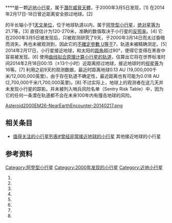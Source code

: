 ****是一颗[近地](../Page/近地天体.md "wikilink")[小行星](https://zh.wikipedia.org/wiki/小行星 "wikilink")，属于[潛在威脅天體](../Page/潛在威脅天體.md "wikilink")，于2000年3月5日发现，\[1\]
在2014年2月17日-18日曾近距离安全掠过地球。\[2\]

的半长轴小于1[天文单位](https://zh.wikipedia.org/wiki/天文单位 "wikilink")，位于地球轨道以内，属于[阿登型小行星](https://zh.wikipedia.org/wiki/阿登型小行星 "wikilink")，[绝对星等为](https://zh.wikipedia.org/wiki/绝对星等 "wikilink")21.7等，\[3\]
直径估计为120-270米，准确的数值取决于小行星的[反照率](../Page/反照率.md "wikilink")。\[4\]
它在2000年3月5日被发现后，只被观测研究了9天，于2000年3月14日而太过昏暗而消失，再也未被观测到，因此它的[不確定參數
U等于](../Page/不確定參數_U.md "wikilink")7，轨道未被精确测定。\[5\]
2014年2月17日，小行星接近地球，和太阳的[距角](../Page/距角.md "wikilink")超过90°，使得它变得在黑夜中容易被发现。\[6\]
使用[曲线拟合原理计算小行星的轨道](https://zh.wikipedia.org/wiki/曲线拟合 "wikilink")，估算出它将在世界标准时间2014年2月18日00:15（±13个小时）近距离掠过地球，接近地球时的[视星等](../Page/视星等.md "wikilink")为16等。\[7\]
利用之前9天的观测数据，最近时距离地球0.13 AU
(19,000,000千米/12,000,000英里)，由于存在轨道不确定性，最近距离也有可能为0.018
AU (2,700,000千米/1,700,000英里)。\[8\]
不过实际上，地球上的观测者在这几天并未发现小行星的踪影。并未被列入哨兵风险名单（Sentry
Risk Table）中，因为它的任何一条潜在轨道都不会在未来100年内有撞击地球的风险。

[Asteroid2000EM26-NearEarthEncounter-20140217.png](https://zh.wikipedia.org/wiki/File:Asteroid2000EM26-NearEarthEncounter-20140217.png "fig:Asteroid2000EM26-NearEarthEncounter-20140217.png")

## 相关条目

  - [值得关注的小行星列表\#曾经非常接近地球的小行星](https://zh.wikipedia.org/wiki/值得关注的小行星列表#曾经非常接近地球的小行星 "wikilink")
    其他接近地球的小行星

## 参考资料

[Category:阿登型小行星](https://zh.wikipedia.org/wiki/Category:阿登型小行星 "wikilink")
[Category:2000年发现的小行星](https://zh.wikipedia.org/wiki/Category:2000年发现的小行星 "wikilink")
[Category:近地小行星](https://zh.wikipedia.org/wiki/Category:近地小行星 "wikilink")

1.
2.
3.
4.
5.
6.
7.
8.